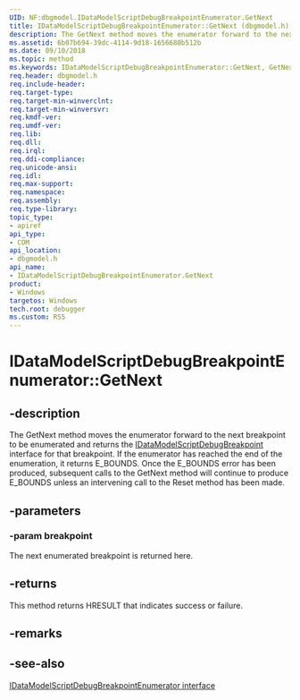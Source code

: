 ```yaml
---
UID: NF:dbgmodel.IDataModelScriptDebugBreakpointEnumerator.GetNext
title: IDataModelScriptDebugBreakpointEnumerator::GetNext (dbgmodel.h)
description: The GetNext method moves the enumerator forward to the next breakpoint to be enumerated and returns the IDataModelScriptDebugBreakpoint interface for that breakpoint.
ms.assetid: 6b07b694-39dc-4114-9d18-1656680b512b
ms.date: 09/10/2018
ms.topic: method
ms.keywords: IDataModelScriptDebugBreakpointEnumerator::GetNext, GetNext, IDataModelScriptDebugBreakpointEnumerator.GetNext, IDataModelScriptDebugBreakpointEnumerator::GetNext, IDataModelScriptDebugBreakpointEnumerator.GetNext
req.header: dbgmodel.h
req.include-header:
req.target-type:
req.target-min-winverclnt:
req.target-min-winversvr:
req.kmdf-ver:
req.umdf-ver:
req.lib:
req.dll:
req.irql: 
req.ddi-compliance:
req.unicode-ansi:
req.idl:
req.max-support:
req.namespace:
req.assembly:
req.type-library: 
topic_type: 
- apiref
api_type: 
- COM
api_location: 
- dbgmodel.h
api_name: 
- IDataModelScriptDebugBreakpointEnumerator.GetNext
product:
- Windows
targetos: Windows
tech.root: debugger
ms.custom: RS5
---
```


# IDataModelScriptDebugBreakpointEnumerator::GetNext


## -description

The GetNext method moves the enumerator forward to the next breakpoint to be enumerated and returns the [IDataModelScriptDebugBreakpoint](nn-dbgmodel-idatamodelscriptdebugbreakpoint.md) interface for that breakpoint. If the enumerator has reached the end of the enumeration, it returns E_BOUNDS. Once the E_BOUNDS error has been produced, subsequent calls to the GetNext method will continue to produce E_BOUNDS unless an intervening call to the Reset method has been made. 

## -parameters

### -param breakpoint
The next enumerated breakpoint is returned here.

## -returns
This method returns HRESULT that indicates success or failure.
## -remarks

## -see-also

[IDataModelScriptDebugBreakpointEnumerator interface](nn-dbgmodel-idatamodelscriptdebugbreakpointenumerator.md)
